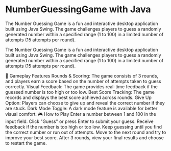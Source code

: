 # NumberGuessingGame with Java
The Number Guessing Game is a fun and interactive desktop application built using Java Swing. The game challenges players to guess a randomly generated number within a specified range (1 to 100) in a limited number of attempts (15 attempts per round).

The Number Guessing Game is a fun and interactive desktop application built using Java Swing. The game challenges players to guess a randomly generated number within a specified range (1 to 100) in a limited number of attempts (15 attempts per round).

🎯 Gameplay Features
Rounds & Scoring: The game consists of 3 rounds, and players earn a score based on the number of attempts taken to guess correctly.
Visual Feedback: The game provides real-time feedback if the guessed number is too high or too low.
Best Score Tracking: The game records and displays the best score achieved across rounds.
Give Up Option: Players can choose to give up and reveal the correct number if they are stuck.
Dark Mode Toggle: A dark mode feature is available for better visual comfort.
🎮 How to Play
Enter a number between 1 and 100 in the input field.
Click "Guess" or press Enter to submit your guess.
Receive feedback if the number is too high or too low.
Keep guessing until you find the correct number or run out of attempts.
Move to the next round and try to improve your best score.
After 3 rounds, view your final results and choose to restart the game.
